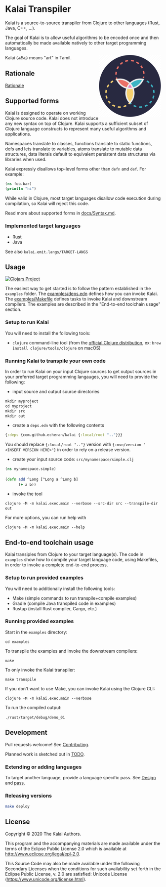 # Kalai Transpiler


Kalai is a source-to-source transpiler from Clojure to other languages (Rust, Java, C++, ...).

The goal of Kalai is to allow useful algorithms to be encoded once and then automatically be made available natively to other target programming languages.

<p><img src="kalai-logo.png" alt="Kalai" width="200" style="float: right"/>
Kalai (கலை) means "art" in Tamil.
</p>

## Rationale

[Rationale](./docs/Rationale.md)

## Supported forms

Kalai is designed to operate on working Clojure source code.
Kalai does not introduce any new syntax on top of Clojure.
Kalai supports a sufficient subset of Clojure language constructs to represent many useful algorithms and applications.

Namespaces translate to classes,
functions translate to static functions,
defs and lets translate to variables,
atoms translate to mutable data structures,
data literals default to equivalent persistent data structures via libraries when used.

Kalai expressly disallows top-level forms other than `defn` and `def`.
For example:

```clojure
(ns foo.bar)
(println "hi")
```

While valid in Clojure,
most target languages disallow code execution during compilation,
so Kalai will reject this code.

Read more about supported forms in [docs/Syntax.md](./docs/Syntax.md).

### Implemented target languages

- Rust
- Java

See also `kalai.emit.langs/TARGET-LANGS`

## Usage

[![Clojars Project](https://img.shields.io/clojars/v/com.github.echeran/kalai.svg)](https://clojars.org/com.github.echeran/kalai)

The easiest way to get started is to follow the pattern established in the `examples` folder.
The [examples/deps.edn](./examples/deps.edn) defines how you can invoke Kalai.
The [examples/Makefile](./examples/Makefile) defines tasks to invoke Kalai and downstream compilers.
The examples are described in the "End-to-end toolchain usage" section.

### Setup to run Kalai

You will need to install the following tools:

- `clojure` command-line tool (from the [official Clojure distribution](https://clojure.org/guides/getting_started),
  ex: `brew install clojure/tools/clojure` on macOS)

### Running Kalai to transpile your own code

In order to run Kalai on your input Clojure sources to get output sources in your preferred target programming langauges,
you will need to provide the following:

- input source and output source directories
  
```shell
mkdir myproject
cd myproject
mkdir src
mkdir out
```

- create a `deps.edn` with the following contents

```clojure
{:deps {com.github.echeran/kalai {:local/root ".."}}}
```

You should replace `{:local/root ".."}` version with `{:mvn/version "<INSERT VERSION HERE>"}` in order to rely on a release version.

- create your input source code: `src/mynamespace/simple.clj`

```clojure
(ns mynamespace.simple)

(defn add ^Long [^Long a ^Long b]
      (+ a b))
```

- invoke the tool

```shell
clojure -M -m kalai.exec.main --verbose --src-dir src --transpile-dir out
```

For more options, you can run help with

```shell
clojure -M -m kalai.exec.main --help
```

## End-to-end toolchain usage

Kalai transiples from Clojure to your target language(s).
The code in `examples` show how to compile your target language code, using Makefiles,
in order to invoke a complete end-to-end process.


### Setup to run provided examples

You will need to additionally install the following tools:

- Make (simple commands to run transpile+compile examples)
- Gradle (compile Java transpiled code in examples)
- Rustup (install Rust compiler, Cargo, etc.)

### Running provided examples

Start in the `examples` directory:

```
cd examples
```

To transpile the examples and invoke the downstream compilers:

```
make
```

To only invoke the Kalai transpiler:

```
make transpile
```

If you don't want to use Make, you can invoke Kalai using the Clojure CLI:

```
clojure -M -m kalai.exec.main --verbose
```

To run the compiled output:

`./rust/target/debug/demo_01`

## Development

Pull requests welcome! See [Contributing](./docs/Contributing.md).

Planned work is sketched out in [TODO](./docs/TODO.md).

### Extending or adding languages

To target another language, provide a language specific pass.
See [Design](docs/Design.md) and [pass](src/kalai/pass).


### Releasing versions

```sh
make deploy
```

## License

Copyright © 2020 The Kalai Authors.

This program and the accompanying materials are made available under the
terms of the Eclipse Public License 2.0 which is available at
http://www.eclipse.org/legal/epl-2.0.

This Source Code may also be made available under the following Secondary
Licenses when the conditions for such availability set forth in the Eclipse
Public License, v. 2.0 are satisfied: Unicode License (https://www.unicode.org/license.html).
